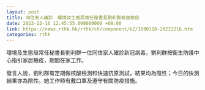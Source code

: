 ```yaml
---
layout: post
title: 同住家人確診　環境及生態局常任秘書長劉利群家居檢疫
date: 2022-12-16 12:45:55.000000000 +08:00
link: https://news.rthk.hk/rthk/ch/component/k2/1680118-20221216.htm
categories: rthk
---
```


環境及生態局常任秘書長劉利群一位同住家人確診新冠病毒，劉利群按衞生防護中心指引家居檢疫，期間在家工作。
 
發言人說，劉利群有定期做核酸檢測和快速抗原測試，結果均為陰性；今日的快測結果亦為陰性。她工作時有戴口罩及遵守有關防疫措施。
